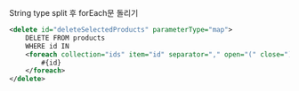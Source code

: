 

String type split 후 forEach문 돌리기

```xml
<delete id="deleteSelectedProducts" parameterType="map">
    DELETE FROM products
    WHERE id IN
    <foreach collection="ids" item="id" separator="," open="(" close=")">
        #{id}
    </foreach>
</delete>
```